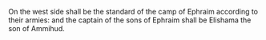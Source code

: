 On the west side shall be the standard of the camp of Ephraim according to their armies: and the captain of the sons of Ephraim shall be Elishama the son of Ammihud.
